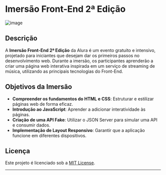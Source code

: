 # Imersão Front-End 2ª Edição

![image](https://github.com/user-attachments/assets/4cb05573-c780-41ab-b8dd-2abb81a051a4)

## Descrição

A **Imersão Front-End 2ª Edição** da Alura é um evento gratuito e intensivo, projetado para iniciantes que desejam dar os primeiros passos no desenvolvimento web. Durante a imersão, os participantes aprenderão a criar uma página web interativa inspirada em um serviço de streaming de música, utilizando as principais tecnologias do Front-End.

## Objetivos da Imersão

- **Compreender os fundamentos do HTML e CSS**: Estruturar e estilizar páginas web de forma eficaz.
- **Introdução ao JavaScript**: Aprender a adicionar interatividade às páginas.
- **Criação de uma API Fake**: Utilizar o JSON Server para simular uma API e consumir dados.
- **Implementação de Layout Responsivo**: Garantir que a aplicação funcione em diferentes dispositivos.

## Licença

Este projeto é licenciado sob a [MIT License](LICENSE).

---
